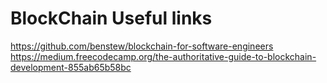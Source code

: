 # BlockChain Useful links
https://github.com/benstew/blockchain-for-software-engineers
https://medium.freecodecamp.org/the-authoritative-guide-to-blockchain-development-855ab65b58bc
